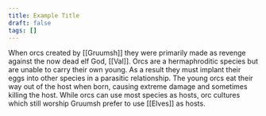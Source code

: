 ```yaml
---
title: Example Title
draft: false
tags: []
---
```

When orcs created by [[Gruumsh]] they were primarily made as revenge against the now dead elf God, [[Val]]. Orcs are a hermaphroditic species but are unable to carry their own young. As a result they must implant their eggs into other species in a parasitic relationship. The young orcs eat their way out of the host when born, causing extreme damage and sometimes killing the host. While orcs can use most species as hosts, orc cultures which still worship Gruumsh prefer to use [[Elves]] as hosts.